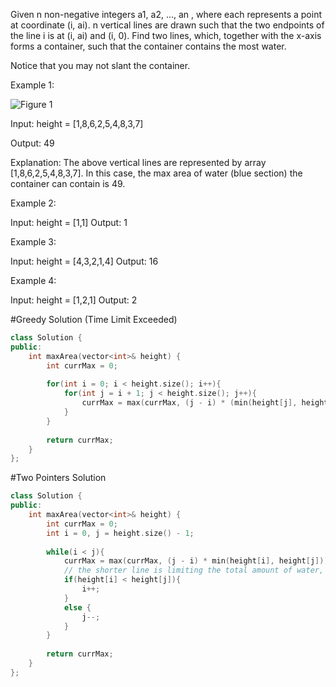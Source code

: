 Given n non-negative integers a1, a2, ..., an , where each represents a point at coordinate (i, ai). n vertical lines are drawn such that the two endpoints of the line i is at (i, ai) and (i, 0). Find two lines, which, together with the x-axis forms a container, such that the container contains the most water.

Notice that you may not slant the container. 

Example 1:

![Figure 1](https://s3-lc-upload.s3.amazonaws.com/uploads/2018/07/17/question_11.jpg)

Input: height = [1,8,6,2,5,4,8,3,7]

Output: 49

Explanation: The above vertical lines are represented by array [1,8,6,2,5,4,8,3,7]. In this case, the max area of water (blue section) the container can contain is 49.

Example 2:

Input: height = [1,1]
Output: 1

Example 3:

Input: height = [4,3,2,1,4]
Output: 16

Example 4:

Input: height = [1,2,1]
Output: 2

#Greedy Solution (Time Limit Exceeded)
```cpp
class Solution {
public:
    int maxArea(vector<int>& height) {
        int currMax = 0;
        
        for(int i = 0; i < height.size(); i++){
            for(int j = i + 1; j < height.size(); j++){
                currMax = max(currMax, (j - i) * (min(height[j], height[i])));
            }
        }
        
        return currMax;
    }
};
```
#Two Pointers Solution
```cpp
class Solution {
public:
    int maxArea(vector<int>& height) {
        int currMax = 0;
        int i = 0, j = height.size() - 1;
        
        while(i < j){
            currMax = max(currMax, (j - i) * min(height[i], height[j]));
            // the shorter line is limiting the total amount of water, and thus should be discarded and look on another line. 
            if(height[i] < height[j]){
                i++;
            }
            else {
                j--;
            }
        }        
        
        return currMax;
    }
};
```
